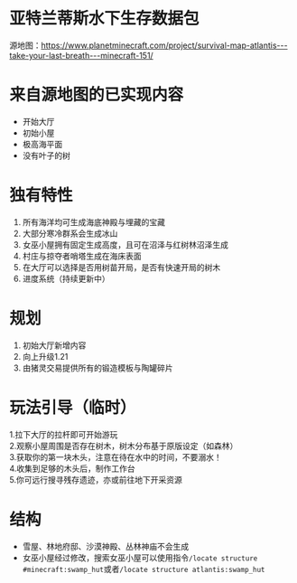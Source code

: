 # 亚特兰蒂斯水下生存数据包

源地图：https://www.planetminecraft.com/project/survival-map-atlantis---take-your-last-breath---minecraft-151/

# 来自源地图的已实现内容
- 开始大厅  
- 初始小屋    
- 极高海平面  
- 没有叶子的树  

# 独有特性
1. 所有海洋均可生成海底神殿与埋藏的宝藏  
2. 大部分寒冷群系会生成冰山  
3. 女巫小屋拥有固定生成高度，且可在沼泽与红树林沼泽生成  
4. 村庄与掠夺者哨塔生成在海床表面
5. 在大厅可以选择是否用树苗开局，是否有快速开局的树木
6. 进度系统（持续更新中）
   
# 规划
1. 初始大厅新增内容
2. 向上升级1.21
3. 由猪灵交易提供所有的锻造模板与陶罐碎片

# 玩法引导（临时）
1.拉下大厅的拉杆即可开始游玩  
2.观察小屋周围是否存在树木，树木分布基于原版设定（如森林）  
3.获取你的第一块木头，注意在待在水中的时间，不要溺水！  
4.收集到足够的木头后，制作工作台  
5.你可远行搜寻残存遗迹，亦或前往地下开采资源  

# 结构
- 雪屋、林地府邸、沙漠神殿、丛林神庙不会生成
- 女巫小屋经过修改，搜索女巫小屋可以使用指令`/locate structure #minecraft:swamp_hut`或者`/locate structure atlantis:swamp_hut`

